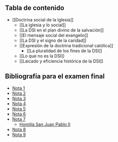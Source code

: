 ## Tabla de contenido

- [[Doctrina social de la Iglesia]]
	- [[La iglesia y lo social]]
	- [[La DSI en el plan divino de la salvación]]
	- [[El mensaje social del evangelio]]
	- [[La DSI y el signo de la caridad]]
	- [[Expresión de la doctrina tradicional católica]]
		- [[La pluralidad de los fines de la DSI]]
	- [[Lo que no es la DSI]]
	- [[Laicado y eficiencia histórica de la DSI]]


## Bibliografía para el examen final

- [Nota 1](https://seo.unsta.edu.ar/pluginfile.php/313397/mod_resource/content/1/NOTA%201%20LA%20IGLESIA%20Y%20LO%20SOCIAL%20LA%20DSI%20EN%20EL%20PLAN%20DIVINO%20DE%20LA%20SALVACI%C3%93N%20%281%29.pdf)
- [Nota 2](https://seo.unsta.edu.ar/pluginfile.php/317314/mod_resource/content/1/NOTA%202%20LA%20IGLESIA%20Y%20LO%20SOCIAL%20CRISTO%20SU%20PERSONA%20Y%20SU%20OBRA.pdf)
- [Nota 3](https://seo.unsta.edu.ar/pluginfile.php/319448/mod_resource/content/1/NOTA%203%20LA%20IGLESIA%20Y%20LO%20SOCIAL%20LA%20IGLESIA%20Y%20EL%20HOMBRE.pdf)
- [Nota 4](https://seo.unsta.edu.ar/pluginfile.php/320764/mod_resource/content/1/NOTA%204%20LA%20IGLESIA%20Y%20LO%20SOCIAL%20LA%20DSI%2C%20EXPRESI%C3%93N%20DE%20LA%20DOCTRINA%20TRADICIONAL%20CAT%C3%93LICA%20SU%20ORIGEN%2C%20SU%20AUTOR%20Y%20SUS%20FUENTES.pdf)
- [Nota 5](https://seo.unsta.edu.ar/pluginfile.php/322630/mod_resource/content/1/NOTA%205%20LA%20IGLESIA%20Y%20LO%20SOCIAL%20LA%20DSI%20INSTRUMENTO%20DE%20EVANGELIZACI%C3%93N%20DEL%20MUNDO%20Y%20LA%20DIVERSIDAD%20DE%20SUS%20FINES.pdf)
- [Nota 6](https://seo.unsta.edu.ar/pluginfile.php/323059/mod_resource/content/1/NOTA%206%20LA%20IGLESIA%20Y%20LO%20SOCIAL%20LO%20QUE%20NO%20ES%20LA%20DSI.pdf)
- [Nota 7](https://seo.unsta.edu.ar/pluginfile.php/324785/mod_resource/content/1/NOTA%207%20LAICADO%20Y%20EFICACIA%20HIST%C3%93RICA%20DE%20LA%20DSI.pdf)
	- [Homilía San Juan Pablo II](https://seo.unsta.edu.ar/pluginfile.php/324785/mod_resource/content/1/NOTA%207%20LAICADO%20Y%20EFICACIA%20HIST%C3%93RICA%20DE%20LA%20DSI.pdf)
- [Nota 8](https://seo.unsta.edu.ar/pluginfile.php/324787/mod_resource/content/1/NOTA%208%20EL%20KERYGMA%20EVANG%C3%89LICO%20Y%20SU%20DIMENSI%C3%93N%20SOCIAL.pdf)
- [Nota 9](https://seo.unsta.edu.ar/pluginfile.php/324788/mod_resource/content/1/NOTA%209%20LA%20PERSONA%20HUMANA%2C%20IMAGEN%20Y%20SEMEJANZA%20DE%20DIOS%2C%20AL%20SERVICIO%20DEL%20DESIGNIO%20SALV%C3%8DFICO%20SOBRE%20LA%20CREACI%C3%93N.pdfl)

